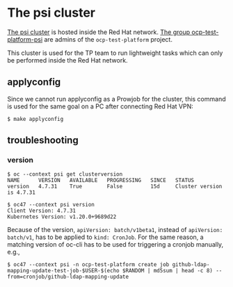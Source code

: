# The psi cluster

[The psi cluster](https://console-openshift-console.apps.ocp-c1.prod.psi.redhat.com/project-details/ns/ocp-test-platform) is hosted inside the Red Hat network.
[The group ocp-test-platform-psi](https://rover.redhat.com/groups/group/ocp-test-platform-psi) are admins of the `ocp-test-platform` project.

This cluster is used for the TP team to run lightweight tasks which can only be performed inside the Red Hat network.


## applyconfig
Since we cannot run applyconfig as a Prowjob for the cluster, this command is used for the same goal on a PC after connecting Red Hat VPN:

```console
$ make applyconfig
```

## troubleshooting

### version

```console
$ oc --context psi get clusterversion
NAME      VERSION   AVAILABLE   PROGRESSING   SINCE   STATUS
version   4.7.31    True        False         15d     Cluster version is 4.7.31

$ oc47 --context psi version
Client Version: 4.7.31
Kubernetes Version: v1.20.0+9689d22
```

Because of the version, `apiVersion: batch/v1beta1`, instead of `apiVersion: batch/v1`, has to be applied to `kind: CronJob`.
For the same reason, a matching version of oc-cli has to be used for triggering a cronjob manually, e.g.,

```
$ oc47 --context psi -n ocp-test-platform create job github-ldap-mapping-update-test-job-$USER-$(echo $RANDOM | md5sum | head -c 8) --from=cronjob/github-ldap-mapping-update
```
